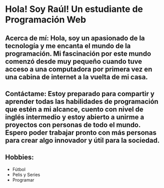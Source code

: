 # Hola! Soy Raúl! Un estudiante de Programación Web
## Acerca de mí: Hola, soy un apasionado de la tecnología y me encanta el mundo de la programación. Mi fascinación por este mundo comenzó desde muy pequeño cuando tuve acceso a una computadora por primera vez en una cabina de internet a la vuelta de mi casa.
## Contáctame: Estoy preparado para compartir y aprender todas las habilidades de programación que estén a mi alcance, cuento con nivel de inglés intermedio y estoy abierto a unirme a proyectos con personas de todo el mundo. Espero poder trabajar pronto con más personas para crear algo innovador y útil para la sociedad.
## Hobbies:
- Fútbol
- Pelis y Series
- Programar